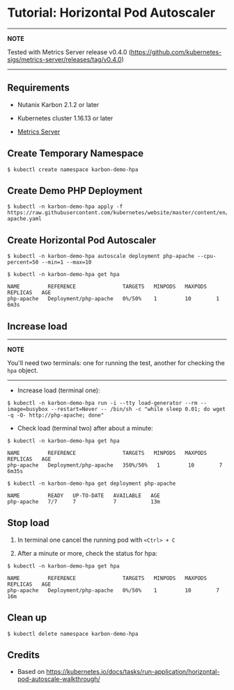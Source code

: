 # Tutorial: Horizontal Pod Autoscaler

---
**NOTE**

Tested with Metrics Server release v0.4.0 (<https://github.com/kubernetes-sigs/metrics-server/releases/tag/v0.4.0>)

---

## Requirements

* Nutanix Karbon 2.1.2 or later

* Kubernetes cluster 1.16.13 or later

* [Metrics Server](../metrics-server/README.md)

## Create Temporary Namespace

```shell
$ kubectl create namespace karbon-demo-hpa
```

## Create Demo PHP Deployment

```shell
$ kubectl -n karbon-demo-hpa apply -f https://raw.githubusercontent.com/kubernetes/website/master/content/en/examples/application/php-apache.yaml
```

## Create Horizontal Pod Autoscaler

```shell
$ kubectl -n karbon-demo-hpa autoscale deployment php-apache --cpu-percent=50 --min=1 --max=10
```

```shell
$ kubectl -n karbon-demo-hpa get hpa
```

```shell
NAME         REFERENCE               TARGETS   MINPODS   MAXPODS   REPLICAS   AGE
php-apache   Deployment/php-apache   0%/50%    1         10        1          6m3s
```

## Increase load

---
**NOTE**

You'll need two terminals: one for running the test, another for checking the `hpa` object.

---

* Increase load (terminal one):

```shell
$ kubectl -n karbon-demo-hpa run -i --tty load-generator --rm --image=busybox --restart=Never -- /bin/sh -c "while sleep 0.01; do wget -q -O- http://php-apache; done"
```

* Check load (terminal two) after about a minute:

```shell
$ kubectl -n karbon-demo-hpa get hpa
```

```shell
NAME         REFERENCE               TARGETS   MINPODS   MAXPODS   REPLICAS   AGE
php-apache   Deployment/php-apache   350%/50%   1         10        7          6m35s
```

```shell
$ kubectl -n karbon-demo-hpa get deployment php-apache
```

```shell
NAME         READY   UP-TO-DATE   AVAILABLE   AGE
php-apache   7/7     7            7           13m
```

## Stop load

1. In terminal one cancel the running pod with `<Ctrl> + C`

2. After a minute or more, check the status for hpa:

```shell
$ kubectl -n karbon-demo-hpa get hpa
```

```shell
NAME         REFERENCE               TARGETS   MINPODS   MAXPODS   REPLICAS   AGE
php-apache   Deployment/php-apache   0%/50%    1         10        7          16m
```

## Clean up

```shell
$ kubectl delete namespace karbon-demo-hpa
```

## Credits

* Based on <https://kubernetes.io/docs/tasks/run-application/horizontal-pod-autoscale-walkthrough/>
